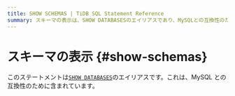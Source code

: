 ```yaml
---
title: SHOW SCHEMAS | TiDB SQL Statement Reference
summary: スキーマの表示は、SHOW DATABASESのエイリアスであり、MySQLとの互換性のために含まれています。
---
```


# スキーマの表示 {#show-schemas}

このステートメントは[`SHOW DATABASES`](/sql-statements/sql-statement-show-databases.md)のエイリアスです。これは、MySQL との互換性のために含まれています。
